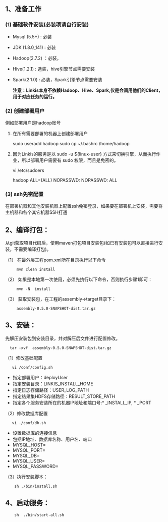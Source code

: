 ## 1、准备工作

### (1) 基础软件安装(必装项请自行安装)

- Mysql (5.5+) : 必装
- JDK (1.8.0_141) : 必装
- Hadoop(2.7.2) ：必装， 
- Hive(1.2.1) : 选装，hive引擎节点需要安装
- Spark(2.1.0) :  必装，Spark引擎节点需要安装

  **注意：Linkis本身不依赖Hadoop、Hive、Spark,仅是会调用他们的Client，用于对应任务的运行。**

### (2) 创建部署用户

例如部署用户是hadoop账号<br>
1. 在所有需要部署的机器上创建部署用户
   
     sudo useradd hadoop
     sudo cp ~/.bashrc /home/hadoop

2. 因为Linkis的服务是以 sudo -u ${linux-user} 方式来切换引擎，从而执行作业，所以部署用户需要有 sudo 权限，而且是免密的。

    vi /etc/sudoers

    hadoop  ALL=(ALL)       NOPASSWD: NOPASSWD: ALL

### (3) ssh免密配置

在部署机器和其他安装机器上配置ssh免密登录，如果要在部署机上安装，需要将主机器和各个其它机器SSH打通

## 2、编译打包：
   从git获取项目代码后，使用maven打包项目安装包(如已有安装包可以直接进行安装，不需要编译打包)。
   
   （1） 在最外层工程pom.xml所在目录执行以下命令
   
         mvn clean install
   （2） 如果是本地第一次使用，必须先执行以下命令，否则执行步骤1即可：
   
         mvn -N  install
   （3） 获取安装包，在工程的assembly->target目录下：
   
         assembly-0.5.0-SNAPSHOT-dist.tar.gz
          
## 3、安装：
   先解压安装包到安装目录，并对解压后文件进行配置修改。
   
      tar -xvf  assembly-0.5.0-SNAPSHOT-dist.tar.gz
   （1）修改基础配置  
   
       vi /conf/config.sh   
        
   - 指定部署用户：deployUser
   - 指定安装目录：LINKIS_INSTALL_HOME
   - 指定日志存储路径：USER_LOG_PATH
   - 指定结果集HDFS存储路径：RESULT_STORE_PATH
   - 指定各个服务安装所在的机器IP地址和端口号:* _INSTALL_IP, * _PORT
        
   （2）修改数据库配置 
   
       vi ./conf/db.sh 
            
   - 设置数据库的连接信息
   - 包括IP地址、数据库名称、用户名、端口
   - MYSQL_HOST=
   - MYSQL_PORT=
   - MYSQL_DB=
   - MYSQL_USER=
   - MYSQL_PASSWORD=

   （3）执行安装脚本：
   
        sh ./bin/install.sh       

## 4、启动服务：
        sh  ./bin/start-all.sh